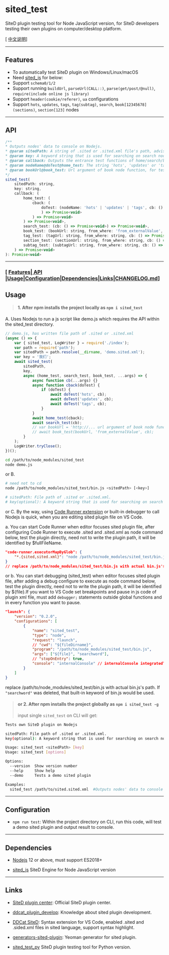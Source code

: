 # sited_test

SiteD plugin testing tool for Node JavaScript version, for SiteD developers testing their own plugins on computer/desktop platform.

[ [中文说明](README_CN.md)]

---

## Features

-   To automatically test SiteD plugin on Windows/Linux/macOS
-   Need [sited_js](https://github.com/wistn/sited_js) for below:
-   Support `schema0/1/2`
-   Support running `buildUrl`, `parseUrl(CALL::)`, `parse(get/post/@null)`, `require(include online js library)`
-   Support `header(cookie/referer)`, `ua` configurations
-   Support `hots`, `updates`, `tags`, `tag(subtag)`, `search`, `book[12345678](sections)`, `section[123]` nodes

---

## API

```js
/**
* Outputs nodes' data to console on Nodejs.
* @param sitedPath: A string of .sited or .sited.xml file's path, advises to absolute path.
* @param key: A keyword string that is used for searching on search node.
* @param callback: Outputs the entrance test functions of home/search/book node etc.
* @param nodeName@doTest@home_test: The string 'hots', 'updates' or 'tags', which starts test function of hots/updates/tags node.
* @param bookUrl@book_test: Url argument of book node function, for test of book node alone.
*/
sited_test(
    sitedPath: string,
    key: string,
    callback: (
        home_test: (
            cback: (
                doTest: (nodeName: 'hots' | 'updates' | 'tags', cb: () => Promise<void>
                ) => Promise<void>
            ) => Promise<void>
        ) => Promise<void>,
        search_test: (cb: () => Promise<void>) => Promise<void>,
        book_test: (bookUrl: string, from_where: 'from_externalValue', cb: () => Promise<void>) => Promise<void>,
        tag_test: (tagUrl: string, from_where: string, cb: () => Promise<void>) => Promise<void>,
        section_test: (sectionUrl: string, from_where: string, cb: () => Promise<void>) => Promise<void>,
        subtag_test: (subtagUrl: string, from_where: string, cb: () => Promise<void>) => Promise<void>
    ) => Promise<void>
): Promise<void>
```

---

### [ [Features](#Features)|[ API ](#API)|[Usage](#Usage)|[Configuration](#Configuration)|[Dependencies](#Dependencies)|[Links](#Links)|[CHANGELOG.md](CHANGELOG.md)]

## Usage

> #### 1. After npm installs the project locally as `npm i sited_test`

A. Uses Nodejs to run a js script like demo.js which requires the API within the sited_test directory.

```js
// demo.js, has written file path of .sited or .sited.xml
(async () => {
    var { sited_test, LogWriter } = require('./index');
    var path = require('path');
    var sitedPath = path.resolve(__dirname, 'demo.sited.xml');
    var key = '我们';
    await sited_test(
        sitedPath,
        key,
        async (home_test, search_test, book_test, ...args) => {
            async function cb(...args) {}
            async function cback(doTest) {
                if (doTest) {
                    await doTest('hots', cb);
                    await doTest('updates', cb);
                    await doTest('tags', cb);
                }
            }
            await home_test(cback);
            await search_test(cb);
            // var bookUrl = 'http://... url argument of book node function such as the link in favorites';
            // await book_test(bookUrl, 'from_externalValue', cb);
        }
    );
    LogWriter.tryClose();
})();
```

```bash
cd /path/to/node_modules/sited_test
node demo.js
```

or B.

```bash
# need not to cd
node /path/to/node_modules/sited_test/bin.js <sitedPath> [<key>]

# sitedPath: File path of .sited or .sited.xml.
# key(optional): A keyword string that is used for searching on search node, if not be inputted, built-in keyword of bin.js would be used.
```

or C. By the way, using [Code Runner extension](https://marketplace.visualstudio.com/items?itemName=formulahendry.code-runner) or built-in debugger to call Nodejs is quick, when you are editing sited plugin file on VS Code.

a. You can start Code Runner when editor focuses sited plugin file, after configuring Code Runner to execute .sited and .sited.xml as node command below, test the plugin directly, need not to write the plugin path, it will be identified by \$fullFileName.

```json
"code-runner.executorMapByGlob": {
    "*.{sited,sited.xml}": "node /path/to/node_modules/sited_test/bin.js $fullFileName key"
}
// replace /path/to/node_modules/sited_test/bin.js with actual bin.js's path. If (key) be deleted, that built-in keyword of bin.js would be used.
```

or b. You can start debugging (sited_test) when editor focuses sited plugin file, after adding a debug configure to execute as node command below, test the plugin directly, need not to write the plugin path, it will be identified by \${file}.If you want to VS Code set breakpoints and pause in js code of plugin xml file, must add `debugger;` statements outside global functions and in every function you want to pause.

```json
"launch": {
    "version": "0.2.0",
    "configurations": [
        {
            "name": "sited_test",
            "type": "node",
            "request": "launch",
            // "cwd": "${fileDirname}",
            "program": "/path/to/node_modules/sited_test/bin.js",
            "args": ["${file}", "searchword"],
            // "stopOnEntry": true,
            "console": "internalConsole" // internalConsole integratedTerminal
        }
    ]
}
```

replace /path/to/node_modules/sited_test/bin.js with actual bin.js's path. If `"searchword"` was deleted, that built-in keyword of bin.js would be used.

> #### or 2. After npm installs the project globally as `npm i sited_test -g`
>
> input single `sited_test` on CLI will get:

```bash
Tests own SiteD plugin on Nodejs

sitedPath: File path of .sited or .sited.xml.
key(optional): A keyword string that is used for searching on search node, if not be inputted, built-in keyword of bin.js would be used.

Usage: sited_test <sitedPath> [key]
Usage: sited_test [options]

Options:
  --version  Show version number
  --help     Show help
  --demo     Tests a demo sited plugin

Examples:
  sited_test /path/to/sited.sited.xml  #Outputs nodes' data to console on Nodejs.
```

---

## Configuration

-   `npm run test`: Within the project directory on CLI, run this code, will test a demo sited plugin and output result to console.

---

## Dependencies

-   [Nodejs](https://nodejs.org/en/) 12 or above, must support ES2018+

-   [sited_js](https://github.com/wistn/sited_js) SiteD Engine for Node JavaScript version

---

## Links

-   [SiteD plugin center](http://sited.noear.org/): Official SiteD plugin center.

-   [ddcat_plugin_develop](https://www.kancloud.cn/magicdmer/ddcat_plugin_develop): Knowledge about sited plugin development.

-   [DDCat SiteD](https://github.com/Yinr/DDCa-SiteD.vscode-ext): Syntax extension for VS Code, enabled .sited and .sided.xml files in sited language, support syntax highlight.

-   [generators-sited-plugin](https://github.com/htynkn/generators-sited-plugin): Yeoman generator for sited plugin.

-   [sited_test_py](https://github.com/wistn/sited_test_py) SiteD plugin testing tool for Python version.
